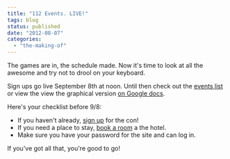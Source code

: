 ```yaml
---
title: "112 Events. LIVE!"
tags: blog
status: published
date: "2012-08-07"
categories: 
  - "the-making-of"
---
```


The games are in, the schedule made. Now it's time to look at all the awesome and try not to drool on your keyboard.

Sign ups go live September 8th at noon. Until then check out the [events list](http://www.bigbadcon.com/events/ "Events") or view the view the graphical version [on Google docs](https://docs.google.com/spreadsheet/ccc?key=0AqNVQlE61iI2dEdjSWJLTWlLTWV1aEZSR0Z1cW5xTWc#gid=2 "Graphical Schedule").

Here's your checklist before 9/8:

- If you haven't already, [sign up](http://www.bigbadcon.com/sign-up/ "Sign Up") for the con!
- If you need a place to stay, [book a room](http://www.hilton.com/en/hi/groups/personalized/O/OAKHIHH-BBC-20121005/index.jhtml?WT.mc_id=POG "Book a room at the Hilton. $95/night (con rate).") a the hotel.
- Make sure you have your password for the site and can log in.

If you've got all that, you're good to go!
